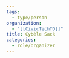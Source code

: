 ```yaml
---
tags:
  - type/person
organization:
  - "[[CivicTechTO]]"
title: Cybèle Sack
categories:
  - role/organizer
---
```

